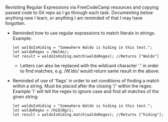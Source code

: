 Revisiting Regular Expressions via FreeCodeCamp resources and copying passed code to Git repo as I go through each task. Documenting below anything new I learn, or anything I am reminded of that I may have forgotten.

- Reminded how to use regular expressions to match literals in strings. Example:
    ```
    let waldoIsHiding = "Somewhere Waldo is hiding in this text.";
    let waldoRegex = /Waldo/;
    let result = waldoIsHiding.match(waldoRegex); //Returns ["Waldo"]
    ```
    - Letters can also be replaced with the wildcard character '.' in order to find matches, e.g. /W.ldo/ would return same result in the above.

- Reminded of use of 'flags' in order to set conditions of finding a match within a string. Must be placed after the closing '/' within the regex. Example 'i' will tell the regex to ignore case and find all matches of the given string:

    ```
    let waldoIsHiding = "Somewhere Waldo is hiding in this text.";
    let waldoRegex = /HiDiNg/i;
    let result = waldoIsHiding.match(waldoRegex); //Returns ["hiding"];
    ```
